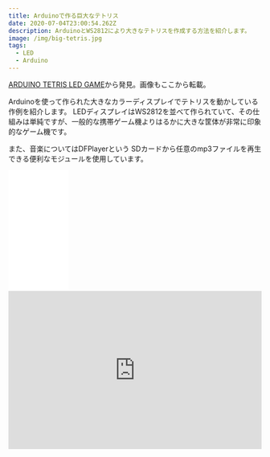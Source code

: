```yaml
---
title: Arduinoで作る巨大なテトリス
date: 2020-07-04T23:00:54.262Z
description: ArduinoとWS2812により大きなテトリスを作成する方法を紹介します。
image: /img/big-tetris.jpg
tags:
  - LED
  - Arduino
---
```

[ARDUINO TETRIS LED GAME](https://electronoobs.com/eng_arduino_tut104.php)から発見。画像もここから転載。

Arduinoを使って作られた大きなカラーディスプレイでテトリスを動かしている作例を紹介します。
LEDディスプレイはWS2812を並べて作られていて、その仕組みは単純ですが、一般的な携帯ゲーム機よりはるかに大きな筐体が非常に印象的なゲーム機です。

また、音楽についてはDFPlayerという SDカードから任意のmp3ファイルを再生できる便利なモジュールを使用しています。

<iframe style="width:120px;height:240px;" marginwidth="0" marginheight="0" scrolling="no" frameborder="0" src="//rcm-fe.amazon-adsystem.com/e/cm?lt1=_blank&bc1=000000&IS2=1&bg1=FFFFFF&fc1=000000&lc1=0000FF&t=inajob-22&language=ja_JP&o=9&p=8&l=as4&m=amazon&f=ifr&ref=as_ss_li_til&asins=B00Y7JV0PO&linkId=34b59e3063d9dbbd971a02097b7aab83"></iframe>

<iframe width="100%" height="315" src="https://www.youtube.com/embed/3FmxySApcyQ" frameborder="0" allow="accelerometer; autoplay; encrypted-media; gyroscope; picture-in-picture" allowfullscreen></iframe>

